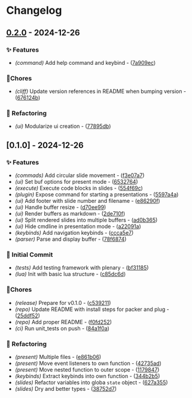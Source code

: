 # Changelog


## [0.2.0](https://github.com/Flokkq/https://github.com/orhun/git-cliff/blob/main/cliff.toml/compare/v0.1.0..v0.2.0) - 2024-12-26




### ✨ Features

- *(command)* Add help command and keybind - ([7a909ec](https://github.com/Flokkq/https://github.com/orhun/git-cliff/blob/main/cliff.toml/commit/7a909ec11a6958144a65d134514e4333ce5b28f6))

### 🔧Chores

- *(cliff)* Update version references in README when bumping version - ([676124b](https://github.com/Flokkq/https://github.com/orhun/git-cliff/blob/main/cliff.toml/commit/676124b163767f52c3393d4374c02c64b90968d0))

### 🚜 Refactoring

- *(ui)* Modularize ui creation - ([77895db](https://github.com/Flokkq/https://github.com/orhun/git-cliff/blob/main/cliff.toml/commit/77895db7e0020800c8e568b36ddac1eb8b4a6188))


## [0.1.0] - 2024-12-26




### ✨ Features

- *(commads)* Add circular slide movement - ([f3e07a7](https://github.com/Flokkq/https://github.com/orhun/git-cliff/blob/main/cliff.toml/commit/f3e07a795176f5ec4586b0744dc73083a36f839f))
- *(ui)* Set buf options for present mode - ([6532764](https://github.com/Flokkq/https://github.com/orhun/git-cliff/blob/main/cliff.toml/commit/6532764070e33d2612a24eafff9188ea90c061cf))
- *(execute)* Execute code blocks in slides - ([554f69c](https://github.com/Flokkq/https://github.com/orhun/git-cliff/blob/main/cliff.toml/commit/554f69c009d826a876a5bfb205e7fef7664166e3))
- *(plugin)* Expose command for starting a presentations - ([5597a4a](https://github.com/Flokkq/https://github.com/orhun/git-cliff/blob/main/cliff.toml/commit/5597a4a21134cd89347e72cb79b9e2cbf4e650c5))
- *(ui)* Add footer with slide number and filename - ([e86290f](https://github.com/Flokkq/https://github.com/orhun/git-cliff/blob/main/cliff.toml/commit/e86290fdefcfa8844078488c1fd763eaf7a87814))
- *(ui)* Handle buffer resize - ([d70ee99](https://github.com/Flokkq/https://github.com/orhun/git-cliff/blob/main/cliff.toml/commit/d70ee99adf10112c06dffbd30a5eba502180c2bb))
- *(ui)* Render buffers as markdown - ([2de710f](https://github.com/Flokkq/https://github.com/orhun/git-cliff/blob/main/cliff.toml/commit/2de710f4032194177e721ac35b8c43938c32a975))
- *(ui)* Split rendered slides into multiple buffers - ([ad0b365](https://github.com/Flokkq/https://github.com/orhun/git-cliff/blob/main/cliff.toml/commit/ad0b3650c4ed277beb0efaef2ad08410fbcbfa0d))
- *(ui)* Hide cmdline in presentation mode - ([a22091a](https://github.com/Flokkq/https://github.com/orhun/git-cliff/blob/main/cliff.toml/commit/a22091a5d972d93fc31cbc9f7a627b8ea1eb2951))
- *(keybinds)* Add navigation keybinds - ([ccca5e7](https://github.com/Flokkq/https://github.com/orhun/git-cliff/blob/main/cliff.toml/commit/ccca5e7cbb13dfd8efab2df83608dcb9f7d5b17f))
- *(parser)* Parse and display buffer - ([78f6874](https://github.com/Flokkq/https://github.com/orhun/git-cliff/blob/main/cliff.toml/commit/78f6874c5213e9564be552d3b4691cf6e9409d5b))

### 🎉 Initial Commit

- *(tests)* Add testing framework with plenary - ([bf31185](https://github.com/Flokkq/https://github.com/orhun/git-cliff/blob/main/cliff.toml/commit/bf31185b9211664123751ec50dd783afefba7f80))
- *(lua)* Init with basic lua structure - ([c85dc6d](https://github.com/Flokkq/https://github.com/orhun/git-cliff/blob/main/cliff.toml/commit/c85dc6dd11aecbb996d7dbee94332de14b2b44a8))

### 🔧Chores

- *(release)* Prepare for v0.1.0 - ([c539211](https://github.com/Flokkq/https://github.com/orhun/git-cliff/blob/main/cliff.toml/commit/c53921128ad54ad9e49e70b8ced068591c710f20))
- *(repo)* Update README with install steps for packer and plug - ([25ddf52](https://github.com/Flokkq/https://github.com/orhun/git-cliff/blob/main/cliff.toml/commit/25ddf522b9e63a92c88ab088548a72e3d3b070de))
- *(repo)* Add proper README - ([f0fd252](https://github.com/Flokkq/https://github.com/orhun/git-cliff/blob/main/cliff.toml/commit/f0fd252e60b5c4c5861b9099bcec505d1bdca47c))
- *(ci)* Run unit_tests on push - ([84a1f0a](https://github.com/Flokkq/https://github.com/orhun/git-cliff/blob/main/cliff.toml/commit/84a1f0a894a8f01b9ed5bcd97554fab215dcfeab))

### 🚜 Refactoring

- *(present)* Multiple files - ([e861b06](https://github.com/Flokkq/https://github.com/orhun/git-cliff/blob/main/cliff.toml/commit/e861b06022e01252695931514210c4eafc1e81c8))
- *(present)* Move event listeners to own function - ([42735ad](https://github.com/Flokkq/https://github.com/orhun/git-cliff/blob/main/cliff.toml/commit/42735ade5e64bf47d665ae32f0c8c6eab2a2749a))
- *(present)* Move nested function to outer scope - ([1179847](https://github.com/Flokkq/https://github.com/orhun/git-cliff/blob/main/cliff.toml/commit/11798475cfb5ad90eb884e5f30ecda9a45c5478d))
- *(keybinds)* Extract keybinds into own function - ([344b2b5](https://github.com/Flokkq/https://github.com/orhun/git-cliff/blob/main/cliff.toml/commit/344b2b5ae84850ba39cda943a0d4a15f2d07ed56))
- *(slides)* Refactor variables into globa `state` object - ([627a355](https://github.com/Flokkq/https://github.com/orhun/git-cliff/blob/main/cliff.toml/commit/627a35550a9c718e04b93e7204debcb97c14bce7))
- *(slides)* Dry and better types - ([38752d7](https://github.com/Flokkq/https://github.com/orhun/git-cliff/blob/main/cliff.toml/commit/38752d75a547e1d7dfa9baa5b84e24bfd0d7b1db))
<!-- generated by git-cliff -->
